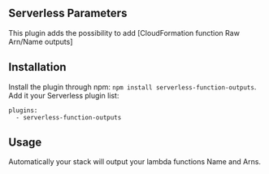 Serverless Parameters
---------------------
This plugin adds the possibility to add [CloudFormation function Raw Arn/Name outputs]

Installation
------------
Install the plugin through npm: `npm install serverless-function-outputs`. Add it your Serverless plugin list:

```
plugins:
  - serverless-function-outputs
```

Usage
-----

Automatically your stack will output your lambda functions Name and Arns.
